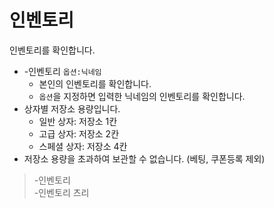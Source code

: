 # 인벤토리

인벤토리를 확인합니다.

- -인벤토리 `옵션:닉네임`
  - 본인의 인벤토리를 확인합니다.
  - `옵션`을 지정하면 입력한 닉네임의 인벤토리를 확인합니다.
- 상자별 저장소 용량입니다.
  - 일반 상자: 저장소 1칸
  - 고급 상자: 저장소 2칸
  - 스페셜 상자: 저장소 4칸
- 저장소 용량을 초과하여 보관할 수 없습니다. (베팅, 쿠폰등록 제외)

> -인벤토리 \
> -인벤토리 츠리